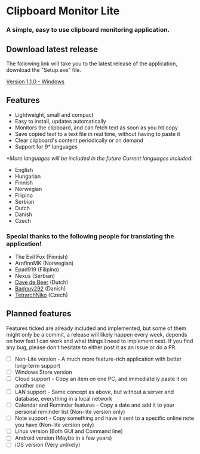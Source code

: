 # Clipboard Monitor Lite
### A simple, easy to use clipboard monitoring application.

## Download latest release

The following link will take you to the latest release of the application, download the "Setup.exe" file.

[Version 1.1.0 - Windows](https://github.com/SolluxKarkat/ClipboardMonitorLite/releases/latest)

## Features

* Lightweight, small and compact
* Easy to install, updates automatically
* Monitors the clipboard, and can fetch text as soon as you hit copy
* Save copied text to a text file in real time, without having to paste it
* Clear clipboard's content periodically or on demand
* Support for 9* languages

_*More languages will be included in the future_
_Current languages included:_

- English
- Hungarian
- Finnish
- Norwegian
- Filipino
- Serbian
- Dutch
- Danish
- Czech

### Special thanks to the following people for translating the application!

- The Evil Fox (Finnish)
- ArnfinnMK (Norwegian)
- Epad919 (Filipino)
- Nexus (Serbian)
- [Dave de Beer](https://steamcommunity.com/id/FlunkyDave/) (Dutch)
- [Badguy292](https://steamcommunity.com/id/Badguy292/) (Danish)
- [TetrarchNiko](https://steamcommunity.com/id/AveryLongRoadAhead/) (Czech)

## Planned features
Features ticked are already included and implemented, but some of them might only be a commit, a release will likely happen every week, depends on how fast I can work and what things I need to implement next. If you find any bug, please don't hesitate to either post it as an issue or do a PR. 

- [ ] Non-Lite version - A much more feature-rich application with better long-term support
- [ ] Windows Store version
- [ ] Cloud support - Copy an item on one PC, and immediatelly paste it on another one
- [ ] LAN support - Same concept as above, but without a server and database, everything in a local network
- [ ] Calendar and Reminder features - Copy a date and add it to your personal reminder list (Non-lite version only)
- [ ] Note support - Copy something and have it sent to a specific online note you have (Non-lite version only)
- [ ] Linux version (Both GUI and Command line)
- [ ] Android version (Maybe in a few years)
- [ ] iOS version (Very unlikely)
